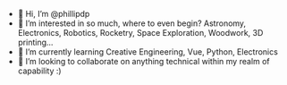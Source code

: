 - 👋 Hi, I’m @phillipdp
- 👀 I’m interested in so much, where to even begin? Astronomy, Electronics, Robotics, Rocketry, Space Exploration, Woodwork, 3D printing...
- 🌱 I’m currently learning Creative Engineering, Vue, Python, Electronics
- 💞️ I’m looking to collaborate on anything technical within my realm of capability :)
<!-- - 📫 How to reach me ... -->

<!---
phillipdp/phillipdp is a ✨ special ✨ repository because its `README.md` (this file) appears on your GitHub profile.
You can click the Preview link to take a look at your changes.
--->
